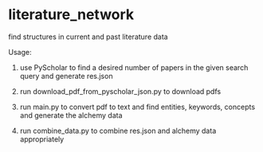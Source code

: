 # literature_network
find structures in current and past literature data

Usage:

1. use PyScholar to find a desired number of papers in the given search query and generate res.json

2. run download_pdf_from_pyscholar_json.py to download pdfs

3. run main.py to convert pdf to text and find entities, keywords, concepts and generate the alchemy data

4. run combine_data.py to combine res.json and alchemy data appropriately
